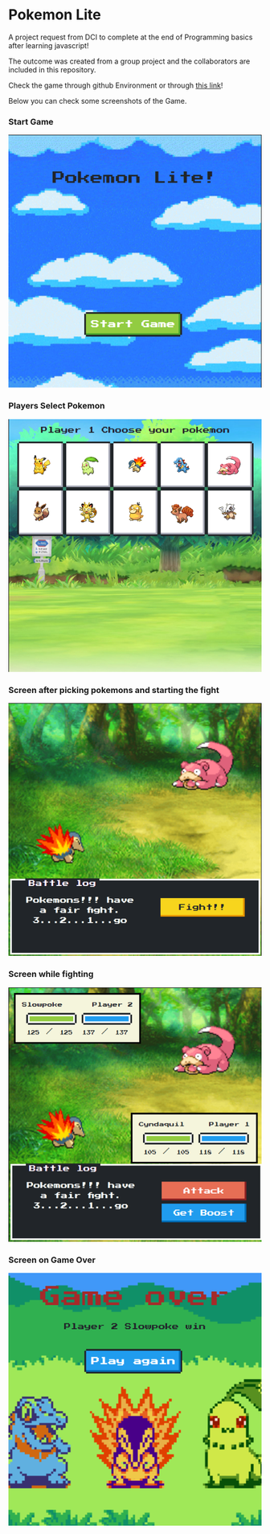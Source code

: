 # Pokemon Lite

A project request from DCI to complete at the end of Programming basics after learning javascript!

The outcome was created from a group project and the collaborators are included in this repository.

Check the game through github Environment or through [this link](https://brisilda-bushi.github.io/AMB-Project-Pokemon/)!

Below you can check some screenshots of the Game.

### Start Game

![InGame](readmeimg/ingame1.png)

### Players Select Pokemon

![InGame](readmeimg/ingame2.png)

### Screen after picking pokemons and starting the fight

![InGame](readmeimg/ingame3.png)

### Screen while fighting

![InGame](readmeimg/ingame4.png)

### Screen on Game Over

![InGame](readmeimg/ingame5.png)

